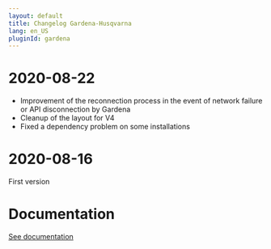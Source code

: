```yaml
---
layout: default
title: Changelog Gardena-Husqvarna
lang: en_US
pluginId: gardena
---
```


# 2020-08-22

- Improvement of the reconnection process in the event of network failure or API disconnection by Gardena
- Cleanup of the layout for V4
- Fixed a dependency problem on some installations

# 2020-08-16

First version

# Documentation

[See documentation]({{site.baseurl}}/{{page.pluginId}}/{{page.lang}})
